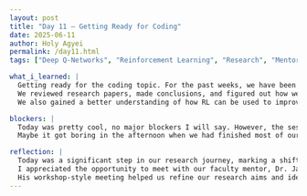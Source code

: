 ```yaml
---
layout: post
title: "Day 11 – Getting Ready for Coding"
date: 2025-06-11
author: Holy Agyei
permalink: /day11.html
tags: ["Deep Q-Networks", "Reinforcement Learning", "Research", "Mentorship"]

what_i_learned: |
  Getting ready for the coding topic. For the past weeks, we have been diving into the biological aspects of the program but today marked the start of our preparation into the deep-q networks and RL.
  We reviewed research papers, made conclusions, and figured out how we could inculcate those into our research. The papers provided valuable insights into the applications of deep-q networks in various fields.
  We also gained a better understanding of how RL can be used to improve the efficiency of our project. Our grad mentor's guidance was instrumental in helping us grasp these complex concepts.

blockers: |
  Today was pretty cool, no major blockers I will say. However, the sessions could have been more engaging if they were spread out over a longer period. 
  Maybe it got boring in the afternoon when we had finished most of our stuff, but overall, it worked out.

reflection: |
  Today was a significant step in our research journey, marking a shift from biological aspects to coding and deep-q networks. 
  I appreciated the opportunity to meet with our faculty mentor, Dr. Jamel Dacon, and learn from his expertise. 
  His workshop-style meeting helped us refine our research aims and identify potential pitfalls.
---
```

